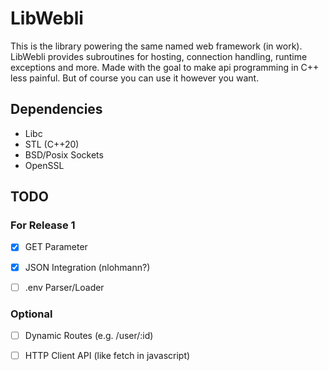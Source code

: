 # LibWebli

This is the library powering the same named web framework (in work). LibWebli provides subroutines for hosting, connection handling, runtime exceptions and more. Made with the goal to make api programming in C++ less painful. But of course you can use it however you want.


## Dependencies

- Libc
- STL (C++20)
- BSD/Posix Sockets
- OpenSSL


## TODO

### For Release 1

- [X] GET Parameter
- [X] JSON Integration (nlohmann?)
- [ ] .env Parser/Loader


### Optional

- [ ] Dynamic Routes (e.g. /user/:id)
- [ ] HTTP Client API (like fetch in javascript)


